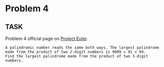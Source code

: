 Problem 4
===

## TASK ##


Problem 4 official page on [Project Euler](http://projecteuler.net/problem=4).

    A palindromic number reads the same both ways. The largest palindrome made from the product of two 2-digit numbers is 9009 = 91 × 99.
    Find the largest palindrome made from the product of two 3-digit numbers.

